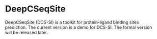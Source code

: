 # DeepCSeqSite
DeepCSeqSite (DCS-SI) is a toolkit for protein-ligand binding sites prediction.
The current version is a demo for DCS-SI. The formal version will be released later.
